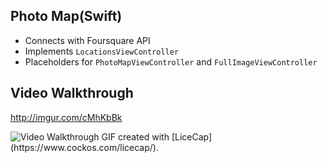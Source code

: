 ## Photo Map(Swift)

- Connects with Foursquare API
- Implements `LocationsViewController`
- Placeholders for `PhotoMapViewController` and `FullImageViewController`

## Video Walkthrough
http://imgur.com/cMhKbBk


<img src='http://i.imgur.com/cMhKbBk.gif' title='Video Walkthrough' width='' alt='Video Walkthrough' />
GIF created with [LiceCap] (https://www.cockos.com/licecap/).    
